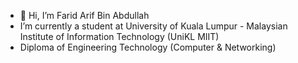 - 👋 Hi, I’m Farid Arif Bin Abdullah
-  I’m currently a student at University of Kuala Lumpur - Malaysian Institute of Information Technology (UniKL MIIT)
-  Diploma of Engineering Technology (Computer & Networking)
